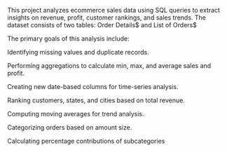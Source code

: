 This project analyzes ecommerce sales data using SQL 
queries to extract insights on revenue, profit, 
customer rankings, and sales trends. 
The dataset consists of two tables: Order Details$ and List of Orders$

The primary goals of this analysis include:

Identifying missing values and duplicate records.

Performing aggregations to calculate min, max, and average sales and profit.

Creating new date-based columns for time-series analysis.

Ranking customers, states, and cities based on total revenue.

Computing moving averages for trend analysis.

Categorizing orders based on amount size.

Calculating percentage contributions of subcategories

